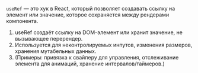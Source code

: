 `useRef` — это хук в React, который позволяет создавать ссылку на элемент или значение, которое сохраняется между рендерами компонента.
1. useRef создаёт ссылку на DOM-элемент или хранит значение, не вызывающее перерендер. 
2. Используется для неконтролируемых инпутов, изменения размеров, хранения мутабельных данных. 
3. (Примеры: привязка к свайперу для управления, отслеживание элемента для анимаций, хранение интервалов/таймеров.)